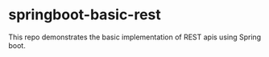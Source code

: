 # springboot-basic-rest
This repo demonstrates the basic implementation of REST apis using Spring boot.
